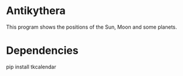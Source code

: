 # Antikythera
This program shows the positions of the Sun, Moon and some planets.
# Dependencies
pip install tkcalendar